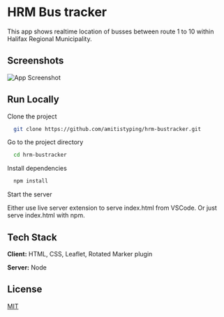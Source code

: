 
# HRM Bus tracker

This app shows realtime location of busses between route 1 to 10 within Halifax Regional Municipality.



## Screenshots

![App Screenshot](https://i.imgur.com/pY0ul57.png)


## Run Locally

Clone the project

```bash
  git clone https://github.com/amitistyping/hrm-bustracker.git
```

Go to the project directory

```bash
  cd hrm-bustracker
```

Install dependencies

```bash
  npm install
```

Start the server

Either use live server extension to serve index.html from VSCode. Or just serve index.html with npm.


## Tech Stack

**Client:** HTML, CSS, Leaflet, Rotated Marker plugin

**Server:** Node


## License

[MIT](https://choosealicense.com/licenses/mit/)

